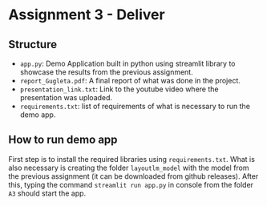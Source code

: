 # Assignment 3 - Deliver

## Structure

- `app.py`: Demo Application built in python using streamlit library to showcase the results from the previous assignment.
- `report_Gugleta.pdf`: A final report of what was done in the project.
- `presentation_link.txt`: Link to the youtube video where the presentation was uploaded.
- `requirements.txt`: list of requirements of what is necessary to run the demo app.

## How to run demo app

First step is to install the required libraries using `requirements.txt`. What is also necessary is creating the folder `layoutlm_model` with the model from the previous assignment (it can be downloaded from github releases). After this, typing the command `streamlit run app.py` in console from the folder `A3` should start the app.
